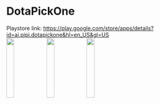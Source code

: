 # DotaPickOne
Playstore link:
https://play.google.com/store/apps/details?id=ai.pipi.dotapickone&hl=en_US&gl=US  
<img src="https://user-images.githubusercontent.com/93173042/210665112-569a0c74-a5d8-4178-8ff8-f7cd68d37321.jpg" width=20% height=20%>
<img src="https://user-images.githubusercontent.com/93173042/210665469-365dd7da-eade-490a-bf27-6553df7a0186.jpg" width=20% height=20%>
<img src="https://user-images.githubusercontent.com/93173042/210665511-bc181d82-fe9e-48bc-ba78-61f0e1980876.jpg" width=20% height=20%>

